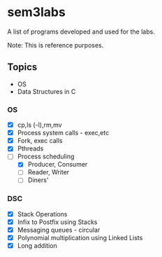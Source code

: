 # sem3labs

A list of programs developed and used for the labs.

Note: This is reference purposes.

## Topics

- OS
- Data Structures in C

### OS

- [X] cp,ls (-l),rm,mv
- [X] Process system calls - exec,etc
- [X] Fork, exec calls
- [X] Pthreads
- [ ] Process scheduling
  - [X] Producer, Consumer
  - [ ] Reader, Writer
  - [ ] Diners'

### DSC

- [X] Stack Operations
- [X] Infix to Postfix using Stacks
- [X] Messaging queues - circular
- [X] Polynomial multiplication using Linked Lists
- [X] Long addition
